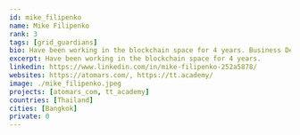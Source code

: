 ```yaml
---
id: mike_filipenko
name: Mike Filipenko
rank: 3
tags: [grid_guardians]
bio: Have been working in the blockchain space for 4 years. Business Development Consultant excited about Blockchain. Specializing in exchanges development, DeFi and trading.
excerpt: Have been working in the blockchain space for 4 years.
linkedin: https://www.linkedin.com/in/mike-filipenko-252a5878/
websites: https://atomars.com/, https://tt.academy/
image: ./mike_filipenko.jpeg
projects: [atomars_com, tt_academy]
countries: [Thailand]
cities: [Bangkok]
private: 0
---
```

